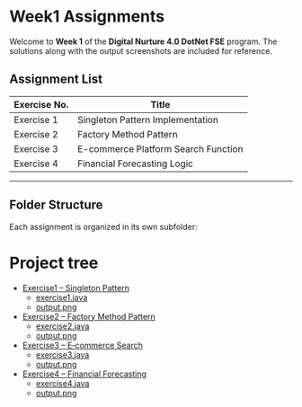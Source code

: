 # Week1 Assignments

Welcome to **Week 1** of the **Digital Nurture 4.0 DotNet FSE** program.
The solutions along with the output screenshots are included for reference.

## Assignment List

| Exercise No. | Title                                      |
|--------------|--------------------------------------------|
| Exercise 1   | Singleton Pattern Implementation           |
| Exercise 2   | Factory Method Pattern                     |
| Exercise 3   | E-commerce Platform Search Function        |
| Exercise 4   | Financial Forecasting Logic                | 
---

## Folder Structure

Each assignment is organized in its own subfolder:

# Project tree
 * [Exercise1 – Singleton Pattern](./Exercise1) <!-- Exercise 1: Singleton Pattern Implementation -->
   * [exercise1.java](./Exercise1/exercise1.java)
   * [output.png](./Exercise1/output.png)
 * [Exercise2 – Factory Method Pattern](./Exercise2) <!-- Exercise 2: Factory Method Pattern -->
   * [exercise2.java](./Exercise2/exercise2.java)
   * [output.png](./Exercise2/output.png)
 * [Exercise3 – E‑commerce Search](./Exercise3) <!-- Exercise 3: E-commerce Platform Search Function -->
   * [exercise3.java](./Exercise3/exercise3.java)
   * [output.png](./Exercise3/output.png)
 * [Exercise4 – Financial Forecasting](./Exercise4) <!-- Exercise 4: Financial Forecasting Logic -->
   * [exercise4.java](./Exercise4/exercise4.java)
   * [output.png](./Exercise4/output.png)
